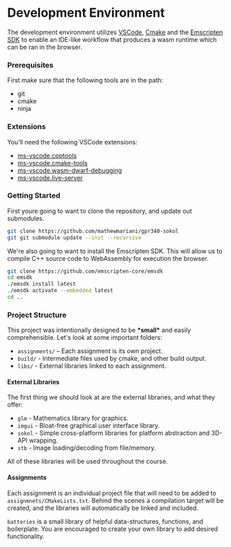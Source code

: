 # Development Environment

The development environment utilizes [VSCode][], [Cmake][] and the [Emscripten SDK][] to enable an IDE-like workflow that produces a wasm runtime which can be ran in the browser.

### Prerequisites

First make sure that the following tools are in the path:

*   git
*   cmake
*   ninja

### Extensions

You’ll need the following VSCode extensions:

*   [ms-vscode.cpptools][]
*   [ms-vscode.cmake-tools][]
*   [ms-vscode.wasm-dwarf-debugging][]
*   [ms-vscode.live-server][]


### Getting Started

First youre going to want to clone the repository, and update out submodules.

```sh
git clone https://github.com/mathewmariani/gpr340-sokol
git git submodule update --init --recursive
```

We're also going to want to install the Emscripten SDK. This will allow us to compile C++ source code to WebAssembly for execution the browser.

```sh
git clone https://github.com/emscripten-core/emsdk
cd emsdk
./emsdk install latest
./emsdk activate --embedded latest
cd ..
```

### Project Structure

This project was intentionally designed to be **\*small\*** and easily comprehensible. Let's look at some important folders:

*   `assignments/` – Each assignment is its own project.
*   `build/` - Intermediate files used by cmake, and other build output. 
*   `libs/` - External libraries linked to each assignment.


#### External Libraries

The first thing we should look at are the external libraries, and what they offer:

*   `glm` - Mathematics library for graphics.
*   `imgui` - Bloat-free graphical user interface library.
*   `sokol` - Simple cross-platform libraries for platform abstraction and 3D-API wrapping.
*   `stb` - Image loading/decoding from file/memory.

All of these libraries will be used throughout the course.


#### Assignments

Each assignment is an individual project file that will need to be added to `assignmnets/CMakeLists.txt`.
Behind the scenes a compilation target will be created, and the libraries will automatically be linked and included.

`batteries` is a small library of helpful data-structures, functions, and boilerplate. You are encouraged to create your own library to add desired functionality.


[VSCode]: https://code.visualstudio.com/
[Cmake]: https://cmake.org/
[Emscripten SDK]: https://emscripten.org/
[ms-vscode.cpptools]: https://marketplace.visualstudio.com/items?itemName=ms-vscode.cpptools
[ms-vscode.cmake-tools]: https://marketplace.visualstudio.com/items?itemName=ms-vscode.cmake-tools
[ms-vscode.wasm-dwarf-debugging]: https://marketplace.visualstudio.com/items?itemName=ms-vscode.wasm-dwarf-debugging
[ms-vscode.live-server]: https://marketplace.visualstudio.com/items?itemName=ms-vscode.live-server